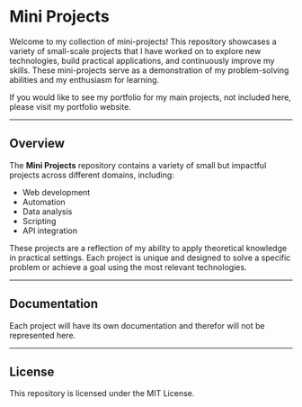 # Mini Projects 

Welcome to my collection of mini-projects! This repository showcases a variety of small-scale projects that I have worked on to explore new technologies, build practical applications, and continuously improve my skills. These mini-projects serve as a demonstration of my problem-solving abilities and my enthusiasm for learning.

If you would like to see my portfolio for my main projects, not included here, please visit my portfolio website.


---

## Overview

The **Mini Projects** repository contains a variety of small but impactful projects across different domains, including:

- Web development
- Automation
- Data analysis
- Scripting
- API integration

These projects are a reflection of my ability to apply theoretical knowledge in practical settings. Each project is unique and designed to solve a specific problem or achieve a goal using the most relevant technologies.

---
## Documentation

Each project will have its own documentation and therefor will not be represented here. 

---

## License

This repository is licensed under the MIT License.
